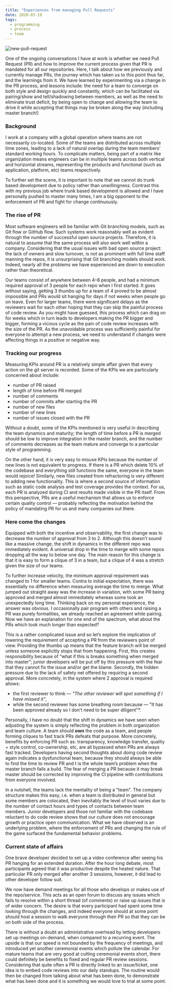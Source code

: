 ```yaml
---
title: "Experiences from managing Pull Requests"
date: 2020-03-19
tags:
  - programming
  - process
  - team
---
```


![new-pull-request](/images/2020-03-19-new-pull-request.png)

One of the ongoing conversations I have at work is whether we need Pull Request (PR) and how to improve the
current process given that PR is mandated for all our repositories. Here, I talk about how we previously and
currently manage PRs, the journey which has taken us to this point thus far, and the learnings from it. We
have learned by experimenting via a change in the PR process, and lessons include: the need for a team to
converge on both style and design quickly and constantly, which can be facilitated via pairing/show and
tell/shadowing between members, as well as the need to eliminate trust deficit, by being open to change
and allowing the team to drive it while accepting that things may be broken along the way (including master branch!)

### Background

I work at a company with a global operation where teams are not necessarily co-located. Some of the teams
are distributed across multiple time zones, leading to a lack of natural overlap during the team members’
standard working hours. To complicate matters, being part of a matrix like organization means engineers can
be in multiple teams across both vertical and horizontal streams, representing the products and functional
(such as application, platform, etc) teams respectively.

To further set the scene, it is important to note that we cannot do trunk based development due to policy
rather than unwillingness. Contrast this with my previous job where trunk based development is allowed and I
have personally pushed to master many times, I am a big opponent to the enforcement of PR and fight for
change continuously.

### The rise of PR

Most software engineers will be familiar with Git branching models, such as Git flow or GitHub flow. Such
systems work reasonably well as evident through the number of successful open source projects. Therefore,
it is natural to assume that the same process will also work well within a company. Considering that the
usual issues with bad open source project: the lack of owners and slow turnover, is not as prominent with
full time staff manning the repos, it is unsurprising that Git branching models should work. Indeed,
nearly all the problems we have experienced are down to execution rather than theoretical.

Our teams consist of anywhere between 4–8 people, and had a minimum required approval of 3 people for each
repo when I first started. It goes without saying, getting 3 thumbs up for a team of 4 proved to be almost impossible
and PRs would sit hanging for days if not weeks when people go on leave. Even for larger teams,
there were significant delays as the reviewers wait for each other hoping that they can skip the painful
process of code review. As you might have guessed, this process which can drag on for weeks which in turn
leads to developers making the PR bigger and bigger, forming a vicious cycle as the pain of code review
increases with the size of the PR. As the unavoidable process was sufficiently painful for everyone
to attempt a new process, we need to understand if changes were affecting things in a positive or negative way.

### Tracking our progress

Measuring KPIs around PR is a relatively simple affair given that every action on the git server is recorded.
Some of the KPIs we are particularly concerned about include:

- number of PR raised
- length of time before PR merged
- number of comments
- number of commits after starting the PR
- number of new files
- number of new lines
- number of issues closed with the PR

Without a doubt, some of the KPIs mentioned is very useful in describing the team dynamics and maturity;
the length of time before a PR is merged should be low to improve integration in the master branch, and the number
of comments decreases as the team mature and converge to a particular style of programming.

On the other hand, it is very easy to misuse KPIs because the number of new lines is not equivalent to progress.
If there is a PR which delete 10% of the codebase and everything still functions the same, everyone in the team
would rejoice! Similarly, new files created from refractoring is very different to adding new functionality.
This is where a second source of information such as static code analysis and test coverage provides the context.
For us, each PR is analyzed during CI and results made visible in the PR itself. From this perspective,
PRs are a useful mechanism that allows us to enforce certain quality control &mdash; probably reflecting
the motivation behind the policy of mandating PR for us and many companies out there.

### Here come the changes

Equipped with both the incentive and observability, the first change was to decrease the number of
approval from 3 to 2. Although this doesn’t sound like a massive change, the shift in dynamics in the different
repo was immediately evident. A universal drop in the time to merge with some repos dropping all the way to below
one day. The main reason for this change is that it is easy to form a clique of 3 in a team, but
a clique of 4 was a stretch given the size of our teams.

To further increase velocity, the minimum approval requirement was changed to 1 for smaller teams. Contra to
initial expectation, there was essentially no difference when measuring average the time to merge.
What jumped out straight away was the increase in variation, with some PR being approved and merged
almost immediately whereas some took an unexpectedly long time. Thinking back on my personal experience,
the answer was obvious. I occasionally pair program with others and raising a PR was purely formalities, we already
reached an agreement while pairing. Now we have an explanation for one end of the spectrum, what
about the PRs which took much longer than expected?

This is a rather complicated issue and so let’s explore the implication of lowering the requirement of
accepting a PR from the reviewers point of view. Providing the thumbs up means that the feature branch
will be merged unless someone explicitly stops that from happening. First, this creates responsibility
because of “what if this is breaks something when merged into master”; junior developers will be put off by
this pressure with the fear that they cannot fix the issue and/or get the blame. Secondly, the hidden pressure
due to the lack of safety net offered by requiring a second approval. More concretely,
in the system where 2 approval is required allows:

- the first reviewer to think &mdash; *"The other reviewer will spot something if I have missed it"*,
- while the second reviewer has some breathing room because &mdash; "It has been approved already so I don’t need to be super diligent"*.

Personally, I have no doubt that the shift in dynamics we have seen when adjusting the system is simply
reflecting the problem in both organization and team culture. A team should **own** the code as a team,
and people forming cliques to fast track PRs defeats that purpose. More concretely, benefits by enforcing PR
such as: transparency, knowledge transfer, quality + style control, co-ownership, etc, are all bypassed
when PRs are always fast tracked. Developers having second thoughts about doing code review again
indicates a dysfunctional team, because they should always be able to find the time to review PR and 
t is the whole team’s problem when the master branch fails a build. The fear of merging a PR because it may break
master should be corrected by improving the CI pipeline with contributions from everyone involved.

In a nutshell, the teams lack the mentality of being a "team". The company structure makes this easy, i.e. when 
a team is distributed in general but some members are colocated, then inevitably the level of trust varies
due to the number of contact hours and types of contacts between team members. Junior developers and those
not familiar with the codebase reluctant to do code review shows that our culture does not encourage growth
or practice open communication. What we have observed is an underlying problem, where the enforcement of PRs
and changing the rule of the game surfaced the fundamental behavior problems.

### Current state of affairs

One brave developer decided to set up a video conference after seeing his PR hanging for an extended duration.
After the hour long debate, most participants agreed that it was productive despite the heated nature.
That particular PR only merged after another 3 sessions, however, it did lead to other developer follow suit.

We now have demand meetings for all those who develops or makes use of the repo/service. This acts as an
open forum to discuss any issues which fails to resolve within a short thread (of comments) or
raise up issues that is of wider concern. The desire is that every participant had spent some time
looking through the changes, and indeed everyone should at some point should host a session to
walk everyone through their PR so that they can be on both side of the process.

There is without a doubt an administrative overhead by letting developers set up meetings on-demand,
when compared to a recurring event. The upside is that our speed is not bounded by the frequency of meetings,
and introduced yet another ceremonial events which pollute the calendar. For mature teams that are
very good at cutting ceremonial events short, there could definitely be benefits to fixed and regular
PR review sessions. Considering that quite often a PR is directly linked to an issue/ticket, one idea
is to embed code reviews into our daily standups. The routine would then be changed from talking about
what has been done, to demonstrate what has been done and it is something we would love to trial at some point.
